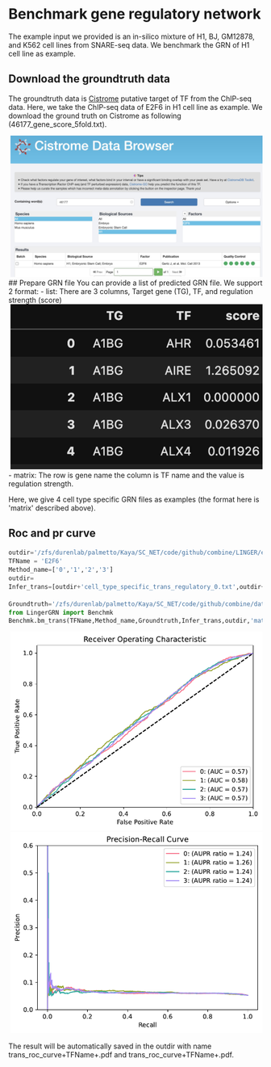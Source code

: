 # Benchmark gene regulatory network
The example input we provided is an in-silico mixture of H1, BJ, GM12878, and K562 cell lines from SNARE-seq data. We benchmark the GRN of H1 cell line as example. 

## Download the groundtruth data
The groundtruth data is [Cistrome](http://cistrome.org/) putative target of TF from the ChIP-seq data. Here, we take the ChIP-seq data of E2F6 in H1 cell line as example. We download the ground truth on Cistrome as following (46177_gene_score_5fold.txt).
<div style="text-align: right">
  <img src="H1_E2F6_trans.jpg" alt="Image" width="500">
</div>
## Prepare GRN file
You can provide a list of predicted GRN file. We support 2 format:
- list: There are 3 columns, Target gene (TG), TF, and regulation strength (score)
<div style="text-align: right">
  <img src="GRN_head.png" alt="Image" width="500">
</div>
- matrix: The row is gene name the column is TF name and the value is regulation strength. 

Here, we give 4 cell type specific GRN files as examples (the format here is 'matrix' described above).

## Roc and pr curve
```python
outdir='/zfs/durenlab/palmetto/Kaya/SC_NET/code/github/combine/LINGER/examples/output/'
TFName = 'E2F6'
Method_name=['0','1','2','3']
outdir=
Infer_trans=[outdir+'cell_type_specific_trans_regulatory_0.txt',outdir+'cell_type_specific_trans_regulatory_1.txt',outdir+'cell_type_specific_trans_regulatory_2.txt',outdir+'cell_type_specific_trans_regulatory_3.txt']

Groundtruth='/zfs/durenlab/palmetto/Kaya/SC_NET/code/github/combine/data/groundtruth/46177_gene_score_5fold.txt'
from LingerGRN import Benchmk
Benchmk.bm_trans(TFName,Method_name,Groundtruth,Infer_trans,outdir,'matrix')
```
<div style="text-align: right">
  <img src="trans_roc_curveE2F6.pdf" alt="Image" width="500">
</div>
<div style="text-align: right">
  <img src="trans_pr_curveE2F6.pdf" alt="Image" width="500">
</div>

The result will be automatically saved in the outdir with name trans_roc_curve+TFName+.pdf and trans_roc_curve+TFName+.pdf.
